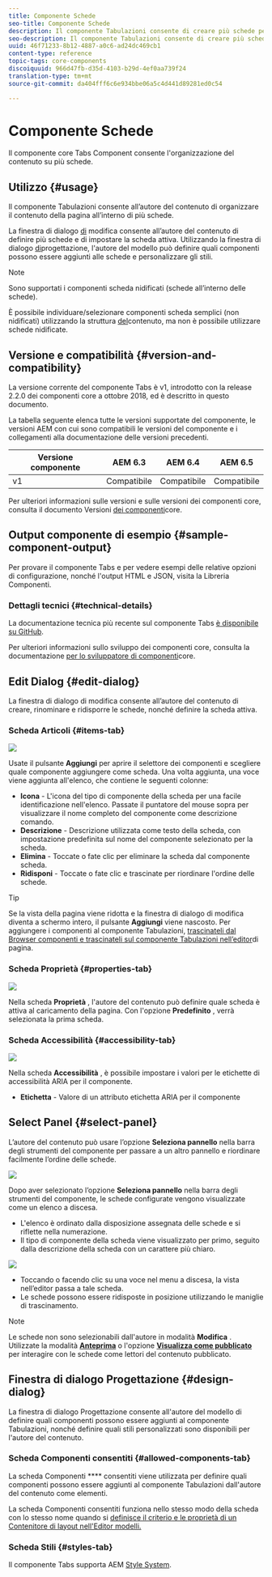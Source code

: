 ```yaml
---
title: Componente Schede
seo-title: Componente Schede
description: Il componente Tabulazioni consente di creare più schede per disporre il contenuto su una pagina.
seo-description: Il componente Tabulazioni consente di creare più schede per disporre il contenuto su una pagina.
uuid: 46f71233-8b12-4887-a0c6-ad24dc469cb1
content-type: reference
topic-tags: core-components
discoiquuid: 966d47fb-d35d-4103-b29d-4ef0aa739f24
translation-type: tm+mt
source-git-commit: da404fff6c6e934bbe06a5c4d441d89281ed0c54

---
```



# Componente Schede

Il componente core Tabs Component consente l'organizzazione del contenuto su più schede.

## Utilizzo {#usage}

Il componente Tabulazioni consente all’autore del contenuto di organizzare il contenuto della pagina all’interno di più schede.

La finestra di dialogo [di](#edit-dialog) modifica consente all’autore del contenuto di definire più schede e di impostare la scheda attiva. Utilizzando la finestra di dialogo [di](#design-dialog)progettazione, l'autore del modello può definire quali componenti possono essere aggiunti alle schede e personalizzare gli stili.

>[!NOTE]
>
>Sono supportati i componenti scheda nidificati (schede all’interno delle schede).
>
>È possibile individuare/selezionare componenti scheda semplici (non nidificati) utilizzando la struttura [del](https://helpx.adobe.com/experience-manager/6-5/sites/authoring/using/author-environment-tools.html)contenuto, ma non è possibile utilizzare schede nidificate.

## Versione e compatibilità {#version-and-compatibility}

La versione corrente del componente Tabs è v1, introdotto con la release 2.2.0 dei componenti core a ottobre 2018, ed è descritto in questo documento.

La tabella seguente elenca tutte le versioni supportate del componente, le versioni AEM con cui sono compatibili le versioni del componente e i collegamenti alla documentazione delle versioni precedenti.

| Versione componente | AEM 6.3 | AEM 6.4 | AEM 6.5 |
|--- |--- |--- |--- |
| v1 | Compatibile | Compatibile | Compatibile |

Per ulteriori informazioni sulle versioni e sulle versioni dei componenti core, consulta il documento Versioni [dei componenti](versions.md)core.

## Output componente di esempio {#sample-component-output}

Per provare il componente Tabs e per vedere esempi delle relative opzioni di configurazione, nonché l'output HTML e JSON, visita la Libreria [](http://opensource.adobe.com/aem-core-wcm-components/library/tabs.html)Componenti.

### Dettagli tecnici {#technical-details}

La documentazione tecnica più recente sul componente Tabs [è disponibile su GitHub](https://github.com/adobe/aem-core-wcm-components/blob/master/content/src/content/jcr_root/apps/core/wcm/components/tabs/v1/tabs).

Per ulteriori informazioni sullo sviluppo dei componenti core, consulta la documentazione [per lo sviluppatore di componenti](developing.md)core.

## Edit Dialog {#edit-dialog}

La finestra di dialogo di modifica consente all’autore del contenuto di creare, rinominare e ridisporre le schede, nonché definire la scheda attiva.

### Scheda Articoli {#items-tab}

![](assets/screen-shot-2019-08-29-12.28.16.png)

Usate il pulsante **Aggiungi** per aprire il selettore dei componenti e scegliere quale componente aggiungere come scheda. Una volta aggiunta, una voce viene aggiunta all'elenco, che contiene le seguenti colonne:

* **Icona** - L'icona del tipo di componente della scheda per una facile identificazione nell'elenco. Passate il puntatore del mouse sopra per visualizzare il nome completo del componente come descrizione comando.
* **Descrizione** - Descrizione utilizzata come testo della scheda, con impostazione predefinita sul nome del componente selezionato per la scheda.
* **Elimina** - Toccate o fate clic per eliminare la scheda dal componente scheda.
* **Ridisponi** - Toccate o fate clic e trascinate per riordinare l'ordine delle schede.

>[!TIP]
>
>Se la vista della pagina viene ridotta e la finestra di dialogo di modifica diventa a schermo intero, il pulsante **Aggiungi** viene nascosto. Per aggiungere i componenti al componente Tabulazioni, [trascinateli dal Browser componenti e trascinateli sul componente Tabulazioni nell’editor](https://helpx.adobe.com/experience-manager/6-5/sites/authoring/using/editing-content.html#InsertingaComponent)di pagina.

### Scheda Proprietà {#properties-tab}

![](assets/screen-shot-2019-08-29-12.28.32.png)

Nella scheda **Proprietà** , l'autore del contenuto può definire quale scheda è attiva al caricamento della pagina. Con l'opzione **Predefinito** , verrà selezionata la prima scheda.

### Scheda Accessibilità {#accessibility-tab}

![](assets/screen-shot-2019-08-29-12.28.40.png)

Nella scheda **Accessibilità** , è possibile impostare i valori per le etichette di accessibilità [](https://www.w3.org/WAI/standards-guidelines/aria/) ARIA per il componente.

* **Etichetta** - Valore di un attributo etichetta ARIA per il componente

## Select Panel {#select-panel}

L’autore del contenuto può usare l’opzione **Seleziona pannello** nella barra degli strumenti del componente per passare a un altro pannello e riordinare facilmente l’ordine delle schede.

![](assets/screenshot_2018-10-11at165417.png)

Dopo aver selezionato l’opzione **Seleziona pannello** nella barra degli strumenti del componente, le schede configurate vengono visualizzate come un elenco a discesa.

* L'elenco è ordinato dalla disposizione assegnata delle schede e si riflette nella numerazione.
* Il tipo di componente della scheda viene visualizzato per primo, seguito dalla descrizione della scheda con un carattere più chiaro.

![](assets/screenshot_2018-10-11at165154.png)

* Toccando o facendo clic su una voce nel menu a discesa, la vista nell’editor passa a tale scheda.
* Le schede possono essere ridisposte in posizione utilizzando le maniglie di trascinamento.

>[!NOTE]
>
>Le schede non sono selezionabili dall'autore in modalità **Modifica** . Utilizzate la modalità [**Anteprima**](https://helpx.adobe.com/experience-manager/6-5/sites/authoring/using/editing-content.html) o l'opzione **[Visualizza come pubblicato](https://helpx.adobe.com/experience-manager/6-5/sites/authoring/using/editing-content.html)** per interagire con le schede come lettori del contenuto pubblicato.

## Finestra di dialogo Progettazione {#design-dialog}

La finestra di dialogo Progettazione consente all'autore del modello di definire quali componenti possono essere aggiunti al componente Tabulazioni, nonché definire quali stili personalizzati sono disponibili per l'autore del contenuto.

### Scheda Componenti consentiti {#allowed-components-tab}

La scheda Componenti **** consentiti viene utilizzata per definire quali componenti possono essere aggiunti al componente Tabulazioni dall'autore del contenuto come elementi.

La scheda Componenti consentiti funziona nello stesso modo della scheda con lo stesso nome quando si [definisce il criterio e le proprietà di un Contenitore di layout nell'Editor modelli.](https://helpx.adobe.com/experience-manager/6-5/sites/authoring/using/templates.html)

### Scheda Stili {#styles-tab}

Il componente Tabs supporta AEM [Style System](authoring.md#component-styling).
